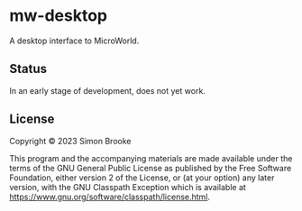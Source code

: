 # mw-desktop

A desktop interface to MicroWorld. 

## Status

In an early stage of development, does not yet work.
## License

Copyright © 2023 Simon Brooke

This program and the accompanying materials are made available under the
terms of the GNU General Public License as published by
the Free Software Foundation, either version 2 of the License, or (at your
option) any later version, with the GNU Classpath Exception which is available
at https://www.gnu.org/software/classpath/license.html.
